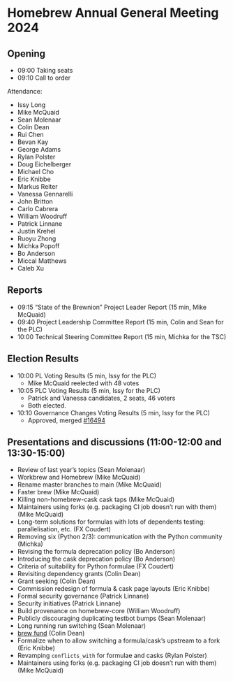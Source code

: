 # Homebrew Annual General Meeting 2024

## Opening

* 09:00 Taking seats
* 09:10 Call to order

Attendance:

* Issy Long
* Mike McQuaid
* Sean Molenaar
* Colin Dean
* Rui Chen
* Bevan Kay
* George Adams
* Rylan Polster
* Doug Eichelberger
* Michael Cho
* Eric Knibbe
* Markus Reiter
* Vanessa Gennarelli
* John Britton
* Carlo Cabrera
* William Woodruff
* Patrick Linnane
* Justin Krehel
* Ruoyu Zhong
* Michka Popoff
* Bo Anderson
* Miccal Matthews
* Caleb Xu

## Reports

* 09:15 “State of the Brewnion” Project Leader Report (15 min, Mike McQuaid)
* 09:40 Project Leadership Committee Report (15 min, Colin and Sean for the PLC)
* 10:00 Technical Steering Committee Report (15 min, Michka for the TSC)

## Election Results

* 10:00 PL Voting Results (5 min, Issy for the PLC)
  * Mike McQuaid reelected with 48 votes
* 10:05 PLC Voting Results (5 min, Issy for the PLC)
  * Patrick and Vanessa candidates, 2 seats, 46 voters
  * Both elected.
* 10:10 Governance Changes Voting Results (5 min, Issy for the PLC)
  * Approved, merged [#16494](https://github.com/Homebrew/brew/pull/16494)

## Presentations and discussions (11:00-12:00 and 13:30-15:00)

* Review of last year’s topics (Sean Molenaar)
* Workbrew and Homebrew (Mike McQuaid)
* Rename master branches to main (Mike McQuaid)
* Faster brew (Mike McQuaid)
* Killing non-homebrew-cask cask taps (Mike McQuaid)
* Maintainers using forks (e.g. packaging CI job doesn’t run with them) (Mike McQuaid)
* Long-term solutions for formulas with lots of dependents testing: parallelisation, etc. (FX Coudert)
* Removing six (Python 2/3): communication with the Python community (Michka)
* Revising the formula deprecation policy (Bo Anderson)
* Introducing the cask deprecation policy (Bo Anderson)
* Criteria of suitability for Python formulae (FX Coudert)
* Revisiting dependency grants (Colin Dean)
* Grant seeking (Colin Dean)
* Commission redesign of formula & cask page layouts (Eric Knibbe)
* Formal security governance (Patrick Linnane)
* Security initiatives (Patrick Linnane)
* Build provenance on homebrew-core (William Woodruff)
* Publicly discouraging duplicating testbot bumps (Sean Molenaar)
* Long running run switching (Sean Molenaar)
* [brew fund](https://github.com/colindean/homebrew-fund) (Colin Dean)
* Formalize when to allow switching a formula/cask’s upstream to a fork (Eric Knibbe)
* Revamping `conflicts_with` for formulae and casks (Rylan Polster)
* Maintainers using forks (e.g. packaging CI job doesn’t run with them) (Mike McQuaid)
